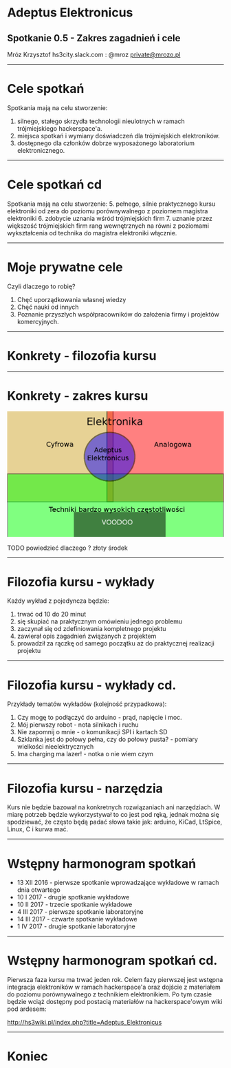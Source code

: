 

Adeptus Elektronicus
===
## Spotkanie 0.5 - Zakres zagadnień i cele


Mróz Krzysztof
hs3city.slack.com : @mroz
private@mrozo.pl


<!-- footer: "Praise the machine God" - Codex - Cult Mechanicus -->

---

Cele spotkań
===
Spotkania mają na celu stworzenie:
1. silnego, stałego skrzydła technologii nieulotnych w ramach trójmiejskiego hackerspace'a.
2. miejsca spotkań i wymiany doświadczeń dla trójmiejskich elektroników.
3. dostępnego dla członków dobrze wyposażonego laboratorium elektronicznego.


<!-- page_number: true -->
<!-- footer: 4. "To co zwykle Pinky - zdobycie władzy nad światem!" - Mózg -->

---

Cele spotkań cd
===
Spotkania mają na celu stworzenie:
5. pełnego, silnie praktycznego kursu elektroniki od zera do poziomu porównywalnego z poziomem magistra elektroniki
6. zdobycie uznania wśród trójmiejskich firm
7. uznanie przez większość trójmiejskich firm rang wewnętrznych na równi z poziomami wykształcenia od technika do magistra elektroniki włącznie.


<!-- footer: 8. Wyśmiewanie programistów -->

---

Moje prywatne cele
===
Czyli dlaczego to robię?
1. Chęć uporządkowania własnej wiedzy
2. Chęć nauki od innych
3. Poznanie przyszłych współpracowników do założenia firmy i projektów komercyjnych.

<!-- footer: -->

---

Konkrety - filozofia kursu
===

---

Konkrety - zakres kursu
===
![](img/zakres-kursu.png)


TODO powiedzieć dlaczego ? złoty środek

---


Filozofia kursu - wykłady
===

Każdy wykład z pojedyncza będzie:
1. trwać od 10 do 20 minut
2. się skupiać na praktycznym omówieniu jednego problemu
2. zaczynał się od zdefiniowania kompletnego projektu
3. zawierał opis zagadnień związanych z projektem
4. prowadził za rączkę od samego początku aż do praktycznej realizacji projektu

---


Filozofia kursu - wykłady cd.
===

Przykłady tematów wykładów (kolejność przypadkowa):
1. Czy mogę to podłączyć do arduino - prąd, napięcie i moc.
2. Mój pierwszy robot - nota silnikach i ruchu
3. Nie zapomnij o mnie - o komunikacji SPI i kartach SD
4. Szklanka jest do połowy pełna, czy do połowy pusta? - pomiary wielkości nieelektrycznych
5. Ima charging ma lazer! - notka o nie wiem czym


---

Filozofia kursu - narzędzia
===

Kurs nie będzie bazował na konkretnych rozwiązaniach ani narzędziach. W miarę potrzeb będzie wykorzystywał to co jest pod ręką, jednak można się spodziewać, że często będą padać słowa takie jak: arduino, KiCad, LtSpice, Linux, C i kurwa mać.

---

Wstępny harmonogram spotkań
===

* 13 XII 2016 - pierwsze spotkanie wprowadzające wykładowe w ramach dnia otwartego
* 10 I 2017 - drugie spotkanie wykładowe
* 10 II 2017 - trzecie spotkanie wykładowe
* 4 III 2017 - pierwsze spotkanie laboratoryjne
* 14 III 2017 - czwarte spotkanie wykładowe
* 1 IV 2017 - drugie spotkanie laboratoryjne


---

Wstępny harmonogram spotkań cd.
===

Pierwsza faza kursu ma trwać jeden rok. Celem fazy pierwszej jest wstępna integracja elektroników w ramach hackerspace'a oraz dojście z materiałem do poziomu porównywalnego z technikiem elektronikiem. Po tym czasie będzie wciąż dostępny pod postacią materiałów na hackerspace'owym wiki pod ardesem:

http://hs3wiki.pl/index.php?title=Adeptus_Elektronicus


---

Koniec
===
